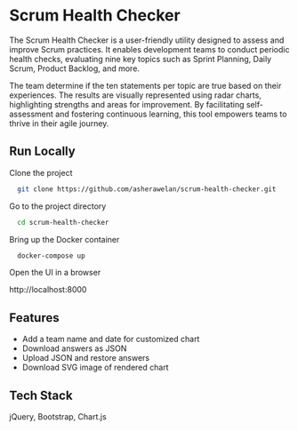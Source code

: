 
# Scrum Health Checker

The Scrum Health Checker is a user-friendly utility designed to assess and improve Scrum practices. It enables development teams to conduct periodic health checks, evaluating nine key topics such as Sprint Planning, Daily Scrum, Product Backlog, and more.

The team determine if the ten statements per topic are true based on their experiences. The results are visually represented using radar charts, highlighting strengths and areas for improvement. By facilitating self-assessment and fostering continuous learning, this tool empowers teams to thrive in their agile journey.
## Run Locally

Clone the project

```bash
  git clone https://github.com/asherawelan/scrum-health-checker.git
```

Go to the project directory

```bash
  cd scrum-health-checker
```

Bring up the Docker container

```bash
  docker-compose up
```

Open the UI in a browser

http://localhost:8000

## Features

- Add a team name and date for customized chart
- Download answers as JSON
- Upload JSON and restore answers
- Download SVG image of rendered chart


## Tech Stack

jQuery, Bootstrap, Chart.js
